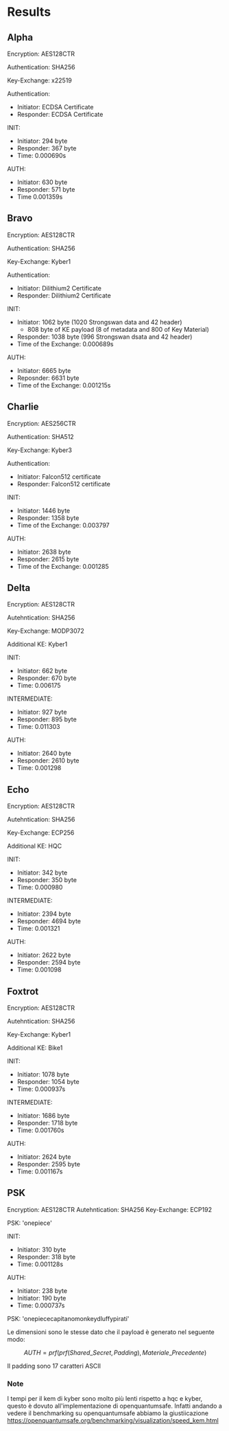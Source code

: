 # Results

## Alpha

Encryption: AES128CTR

Authentication: SHA256

Key-Exchange: x22519

Authentication: 

- Initiator: ECDSA Certificate
- Responder: ECDSA Certificate

INIT:

- Initiator: 294 byte
- Responder: 367 byte
- Time: 0.000690s

AUTH:
- Initiator: 630 byte
- Responder: 571 byte
- Time 0.001359s


## Bravo

Encryption: AES128CTR

Authentication: SHA256

Key-Exchange: Kyber1

Authentication: 

- Initiator: Dilithium2 Certificate
- Responder: Dilithium2 Certificate

INIT:

- Initiator: 1062 byte (1020 Strongswan data and 42 header)
    - 808 byte of KE payload (8 of metadata and 800 of Key Material)
- Responder: 1038 byte (996 Strongswan dsata and 42 header)
- Time of the Exchange: 0.000689s

AUTH:

- Initiator: 6665 byte
- Reposnder: 6631 byte
- Time of the Exchange: 0.001215s

## Charlie

Encryption: AES256CTR

Authentication: SHA512

Key-Exchange: Kyber3

Authentication:

- Initiator: Falcon512 certificate
- Responder: Falcon512 certificate


INIT:

- Initiator: 1446 byte
- Responder: 1358 byte
- Time of the Exchange: 0.003797

AUTH:

- Initiator: 2638 byte
- Responder: 2615 byte
- Time of the Exchange: 0.001285


## Delta

Encryption: AES128CTR

Autehntication: SHA256

Key-Exchange: MODP3072

Additional KE: Kyber1

INIT:

- Initiator: 662 byte
- Responder: 670 byte
- Time: 0.006175

INTERMEDIATE:

- Initiator: 927 byte
- Responder: 895 byte
- Time: 0.011303

AUTH:

- Initiator: 2640 byte
- Responder: 2610 byte
- Time: 0.001298

## Echo

Encryption: AES128CTR

Autehntication: SHA256

Key-Exchange: ECP256

Additional KE: HQC

INIT:

- Initiator: 342 byte
- Responder: 350 byte
- Time: 0.000980

INTERMEDIATE:

- Initiator: 2394 byte
- Responder: 4694 byte
- Time: 0.001321

AUTH:

- Initiator: 2622 byte
- Responder: 2594 byte
- Time: 0.001098

## Foxtrot

Encryption: AES128CTR

Autehntication: SHA256

Key-Exchange: Kyber1

Additional KE: Bike1

INIT:

- Initiator: 1078 byte
- Responder: 1054 byte
- Time: 0.000937s

INTERMEDIATE:

- Initiator: 1686 byte 
- Responder: 1718 byte
- Time: 0.001760s

AUTH: 

- Initiator: 2624 byte 
- Responder: 2595 byte
- Time: 0.001167s

## PSK

Encryption: AES128CTR
Autehntication: SHA256
Key-Exchange: ECP192

PSK: 'onepiece'

INIT: 

- Initiator: 310 byte
- Responder: 318 byte
- Time: 0.001128s


AUTH:

- Initiator: 238 byte
- Initiator: 190 byte
- Time: 0.000737s


PSK: 'onepiececapitanomonkeydluffypirati'

Le dimensioni sono le stesse dato che il payload è generato nel seguente modo:

$$AUTH=prf(prf(Shared\_Secret, Padding), Materiale\_Precedente)$$

Il padding sono 17 caratteri ASCII




### Note

I tempi per il kem di kyber sono molto più lenti rispetto a hqc e kyber, questo è dovuto all'implementazione di openquantumsafe. Infatti andando a vedere il benchmarking su openquantumsafe abbiamo la giustiicazione https://openquantumsafe.org/benchmarking/visualization/speed_kem.html


